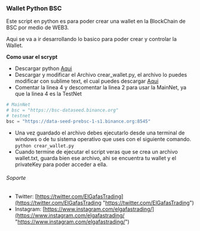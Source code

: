 ### Wallet Python BSC

Este script en python es para poder crear una wallet en la BlockChain de BSC por medio de WEB3.

Aqui se va a ir desarrollando lo basico para poder crear y controlar la Wallet.

**Como usar el scrypt**
- Descargar python [Aqui](https://www.python.org/ "Aqui")
- Descargar y modificar el Archivo crear_wallet.py, el archivo lo puedes modificar con sublime text, el cual puedes descargar [Aqui](https://www.sublimetext.com/ "Aqui")
- Comentar la linea 4 y descomentar la linea 2 para usar la MainNet, ya que la linea 4 es la TestNet
```python
# MainNet
# bsc = "https://bsc-dataseed.binance.org"
# testnet
bsc = "https://data-seed-prebsc-1-s1.binance.org:8545"
```
- Una vez guardado el archivo debes ejecutarlo desde una terminal de windows o de tu sistema operativo que uses con el siguiente comando.
`python crear_wallet.py`
- Cuando termine de ejecutar el script veras que se crea un archivo wallet.txt, guarda bien ese archivo, ahi se encuentra tu wallet y el privateKey para poder acceder a ella.

###### Soporte
- Twitter: [https://twitter.com/ElGafasTrading](https://twitter.com/ElGafasTrading "https://twitter.com/ElGafasTrading")
- Instagram: [https://www.instagram.com/elgafastrading/](https://www.instagram.com/elgafastrading/ "https://www.instagram.com/elgafastrading/")

